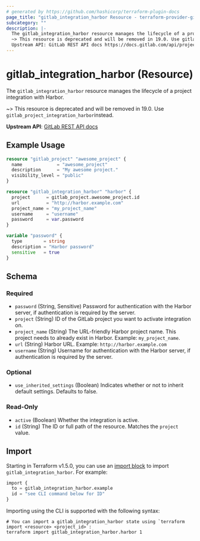 ```yaml
---
# generated by https://github.com/hashicorp/terraform-plugin-docs
page_title: "gitlab_integration_harbor Resource - terraform-provider-gitlab"
subcategory: ""
description: |-
  The gitlab_integration_harbor resource manages the lifecycle of a project integration with Harbor.
  ~> This resource is deprecated and will be removed in 19.0. Use gitlab_project_integration_harborinstead.
  Upstream API: GitLab REST API docs https://docs.gitlab.com/api/project_integrations/#harbor
---
```


# gitlab_integration_harbor (Resource)

The `gitlab_integration_harbor` resource manages the lifecycle of a project integration with Harbor.

~> This resource is deprecated and will be removed in 19.0. Use `gitlab_project_integration_harbor`instead.

**Upstream API**: [GitLab REST API docs](https://docs.gitlab.com/api/project_integrations/#harbor)

## Example Usage

```terraform
resource "gitlab_project" "awesome_project" {
  name             = "awesome_project"
  description      = "My awesome project."
  visibility_level = "public"
}

resource "gitlab_integration_harbor" "harbor" {
  project      = gitlab_project.awesome_project.id
  url          = "http://harbor.example.com"
  project_name = "my_project_name"
  username     = "username"
  password     = var.password
}

variable "password" {
  type        = string
  description = "Harbor password"
  sensitive   = true
}
```

<!-- schema generated by tfplugindocs -->
## Schema

### Required

- `password` (String, Sensitive) Password for authentication with the Harbor server, if authentication is required by the server.
- `project` (String) ID of the GitLab project you want to activate integration on.
- `project_name` (String) The URL-friendly Harbor project name. This project needs to already exist in Harbor. Example: `my_project_name`.
- `url` (String) Harbor URL. Example: `http://harbor.example.com`
- `username` (String) Username for authentication with the Harbor server, if authentication is required by the server.

### Optional

- `use_inherited_settings` (Boolean) Indicates whether or not to inherit default settings. Defaults to false.

### Read-Only

- `active` (Boolean) Whether the integration is active.
- `id` (String) The ID or full path of the resource. Matches the `project` value.

## Import

Starting in Terraform v1.5.0, you can use an [import block](https://developer.hashicorp.com/terraform/language/import) to import `gitlab_integration_harbor`. For example:

```terraform
import {
  to = gitlab_integration_harbor.example
  id = "see CLI command below for ID"
}
```

Importing using the CLI is supported with the following syntax:

```shell
# You can import a gitlab_integration_harbor state using `terraform import <resource> <project_id>`:
terraform import gitlab_integration_harbor.harbor 1
```
